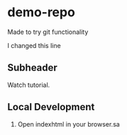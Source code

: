# demo-repo

Made to try git functionality

I changed this line

## Subheader

Watch tutorial.

## Local Development

1. Open indexhtml in your browser.sa
